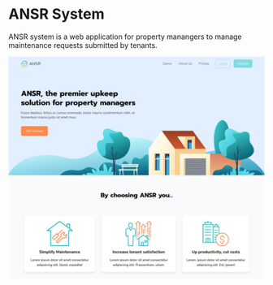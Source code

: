 ANSR System
===========
ANSR system is a web application for property manangers to manage maintenance requests submitted
by tenants.

![Application Homepage](./images/001.jpg)

